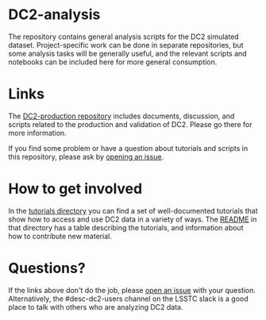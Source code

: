 # DC2-analysis

The repository contains general analysis scripts for the DC2 simulated dataset.  Project-specific work can be done in separate repositories, but some analysis tasks will be generally useful, and the relevant scripts and notebooks can be included here for more general consumption.

# Links

The [DC2-production repository](https://github.com/LSSTDESC/DC2-production) includes documents, discussion, and scripts related to the production and validation of DC2.  Please go there for more information.

If you find some problem or have a question about tutorials and scripts in this repository, please ask by [opening an issue](https://github.com/LSSTDESC/DC2-analysis/issues).

# How to get involved

In the [tutorials directory](https://github.com/LSSTDESC/DC2-analysis/tree/master/tutorials) you can find a set of well-documented tutorials that show how to access and use DC2 data in a variety of ways.  The [README](https://github.com/LSSTDESC/DC2-analysis/tree/master/tutorials/README.rst) in that directory has a table describing the tutorials, and information about how to contribute new material.

# Questions?

If the links above don't do the job, please [open an issue](https://github.com/LSSTDESC/DC2-analysis/issues) with your question.  Alternatively, the #desc-dc2-users channel on the LSSTC slack is a good place to talk with others who are analyzing DC2 data.
